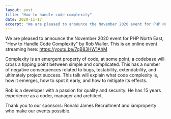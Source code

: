 ```yaml
---
layout: post
title: "How to handle code complexity"
date: 2020-11-17
excerpt: "We are pleased to announce the November 2020 event for PHP North East, \"How to Handle Code Complexity\" by Rob Waller"
---
```

We are pleased to announce the November 2020 event for PHP North East, "How to Handle Code Complexity" by Rob Waller. This is an online event streaming here: https://youtu.be/7qB83HW1AhM

Complexity is an emergent property of code, at some point, a codebase will cross a tipping point between simple and complicated. This has a number of negative consequences related to bugs, testability, extendability, and ultimately project success. This talk will explain what code complexity is, how it emerges, how to spot it early, and how to mitigate its effects.

Rob is a developer with a passion for quality and security. He has 15 years experience as a coder, manager and architect.

Thank you to our sponsors: Ronald James Recruitment and iamproperty who make our events possible.
